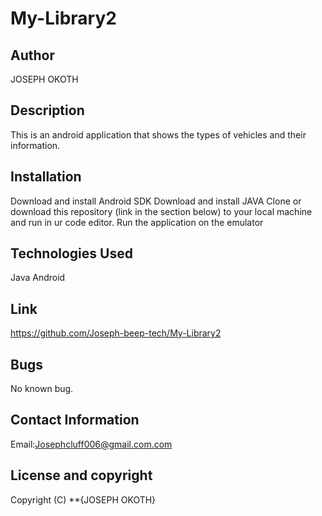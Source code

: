 # My-Library2
## Author
JOSEPH OKOTH
## Description
This is an android application that shows the types of vehicles and their information.
## Installation
Download and install Android SDK
Download and install JAVA
Clone or download this repository (link in the section below) to your local machine and run in ur code editor.
Run the application on the emulator


## Technologies Used
Java
Android

## Link
https://github.com/Joseph-beep-tech/My-Library2
## Bugs
No known bug.
## Contact Information
 Email:Josephcluff006@gmail.com.com
 ## License and copyright
 Copyright (C) **{JOSEPH OKOTH}
